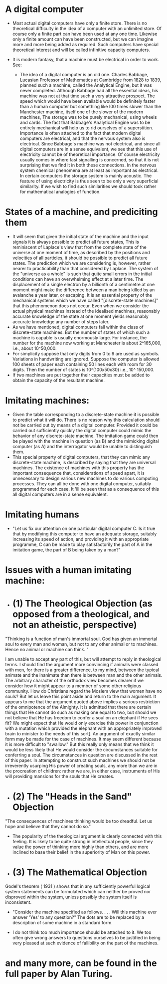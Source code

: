 # A digital computer
- Most actual digital computers have only a finite store. There is no theoretical difficulty in the idea of a computer with an unlimited store. Of course only a finite part can have been used at any one time. Likewise only a finite amount can have been constructed, but we can imagine more and more being added as required. Such computers have special theoretical interest and will be called infinitive capacity computers. 

- It is modern fantasy, that a machine must be electrical in order to work. See:
  - The idea of a digital computer is an old one. Charles Babbage, Lucasian Professor of Mathematics at Cambridge from 1828 to 1839, planned such a machine, called the Analytical Engine, but it was never completed. Although Babbage had all the essential ideas, his machine was not at that time such a very attractive prospect. The speed which would have been available would be definitely faster than a human computer but something like I00 times slower than the Manchester machine, itself one of the slower of the modern machines, The storage was to be purely mechanical, using wheels and cards. The fact that Babbage's Analytical Engine was to be entirely mechanical will help us to rid ourselves of a superstition. Importance is often attached to the fact that modern digital computers are electrical, and that the nervous system also is electrical. Since Babbage's machine was not electrical, and since all digital computers are in a sense equivalent, we see that this use of electricity cannot be of theoretical importance. Of course electricity usually comes in where fast signalling is concerned, so that it is not surprising that we find it in both these connections. In the nervous system chemical phenomena are at least as important as electrical. In certain computers the storage system is mainly acoustic. The feature of using electricity is thus seen to be only a very superficial similarity. If we wish to find such similarities we should took rather for mathematical analogies of function.  
# States of a machine, and prediciting them
- It will seem that given the initial state of the machine and the input signals it is always 
possible to predict all future states, This is reminiscent of Laplace's view that from the 
complete state of the universe at one moment of time, as described by the positions and 
velocities of all particles, it should be possible to predict all future states. The prediction 
which we are considering is, however, rather nearer to practicability than that considered 
by Laplace. The system of the "universe as a whole" is such that quite small errors in the 
initial conditions can have an overwhelming effect at a later time. The displacement of a 
single electron by a billionth of a centimetre at one moment might make the difference 
between a man being killed by an avalanche a year later, or escaping. It is an essential 
property of the mechanical systems which we have called "[discrete-state machines]" that 
this phenomenon does not occur. Even when we consider the actual physical machines 
instead of the idealised machines, reasonably accurate knowledge of the state at one 
moment yields reasonably accurate knowledge any number of steps later.  
- As we have mentioned, digital computers fall within the class of discrete-state machines. 
But the number of states of which such a machine is capable is usually enormously large. 
For instance, the number for the machine now working at Manchester is about 2^165,000, 
i.e., about 10^50,000.
- For simplicity suppose that only digits from 0 to 9 are used as symbols. Variations in handwriting are ignored. Suppose 
the computer is allowed 100 sheets of paper each containing 50 lines each with room for 
30 digits. Then the number of states is 10^(100x50x30) i.e., 10^ 150,000.
- If two machines are put together their capacities must be added to obtain the capacity of the resultant machine.


# Imitating machines:
- Given the table corresponding to a discrete-state machine it is possible to predict what it 
will do. There is no reason why this calculation should not be carried out by means of a 
digital computer. Provided it could be carried out sufficiently quickly the digital 
computer could mimic the behavior of any discrete-state machine. The imitation game 
could then be played with the machine in question (as B) and the mimicking digital computer (as A) and the interrogator would be unable to distinguish them.
- This special property of digital computers, that they can mimic any discrete-state 
machine, is described by saying that they are universal machines. The existence of 
machines with this property has the important consequence that, considerations of speed 
apart, it is unnecessary to design various new machines to do various computing 
processes. They can all be done with one digital computer, suitably programmed for each 
case. It 'ill be seen that as a consequence of this all digital computers are in a sense 
equivalent. 

# Imitating humans

-  "Let us fix our attention on one particular digital computer C. Is it true 
that by modifying this computer to have an adequate storage, suitably increasing its speed 
of action, and providing it with an appropriate programme, C can be made to play 
satisfactorily the part of A in the imitation game, the part of B being taken by a man?" 


# Issues with a human imitating machine:

- # (1) The Theological Objection  (as opposed from a theological, and not an atheistic, perspective)

"Thinking is a function of man's immortal soul. God has given an immortal soul to every 
man and woman, but not to any other animal or to machines. Hence no animal or 
machine can think. "

I am unable to accept any part of this, but will attempt to reply in theological terms. I 
should find the argument more convincing if animals were classed with men, for there is 
a greater difference, to my mind, between the typical animate and the inanimate than 
there is between man and the other animals. The arbitrary character of the orthodox view 
becomes clearer if we consider how it might appear to a member of some other religious 
community. How do Christians regard the Moslem view that women have no souls? But 
let us leave this point aside and return to the main argument. It appears to me that the 
argument quoted above implies a serious restriction of the omnipotence of the Almighty. 
It is admitted that there are certain things that He cannot do such as making one equal to 
two, but should we not believe that He has freedom to confer a soul on an elephant if He 
sees fit? We might expect that He would only exercise this power in conjunction with a 
mutation which provided the elephant with an appropriately improved brain to minister to 
the needs of this sort[. An argument of exactly similar form may be made for the case of 
machines. It may seem different because it is more difficult to "swallow." But this really 
only means that we think it would be less likely that He would consider the 
circumstances suitable for conferring a soul. The circumstances in question are discussed 
in the rest of this paper. In attempting to construct such machines we should not be 
irreverently usurping His power of creating souls, any more than we are in the 
procreation of children: rather we are, in either case, instruments of His will providing 
mansions for the souls that He creates. 

- # (2) The "Heads in the Sand" Objection  

"The consequences of machines thinking would be too dreadful. Let us hope and believe 
that they cannot do so."

- The popularity of the theological argument is clearly connected with this feeling. It is likely to be quite strong in intellectual people, since they value the power of thinking more highly than others, and are more inclined to base their belief in the superiority of Man on this power.

- # (3) The Mathematical Objection 
Godel's theorem ( 1931 ) shows that in any sufficiently powerful logical system statements can be formulated which can neither be proved nor disproved within the system, unless possibly the system itself is inconsistent.
- "Consider the machine specified as follows. . . . Will this machine ever answer 'Yes' 
to any question?" The dots are to be replaced by a description of some machine in a 
standard form.

- I do not think too much importance should be attached to it. We too often give wrong answers to questions ourselves to be justified in being very pleased at such evidence of fallibility on the part of the machines.


# and many more, can be found in the full paper by Alan Turing.
